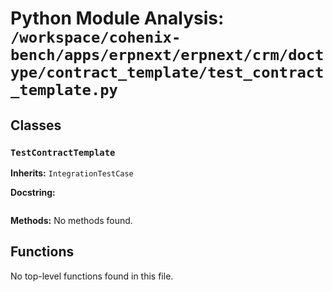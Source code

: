 # Python Module Analysis: `/workspace/cohenix-bench/apps/erpnext/erpnext/crm/doctype/contract_template/test_contract_template.py`

## Classes

### `TestContractTemplate`
**Inherits:** `IntegrationTestCase`


**Docstring:**
```

```

**Methods:**
No methods found.




## Functions

No top-level functions found in this file.
